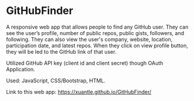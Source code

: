 # GitHubFinder

A responsive web app that allows people to find any GitHub user. They can see the user’s profile, number of public repos, public gists, followers, and following. They can also view the user's company, website, location, participation date, and latest repos. When they click on view profile button, they will be led to the GitHub link of that user. 

Utilized GitHub API key (client id and client secret) though OAuth Application.

Used: JavaScript, CSS/Bootstrap, HTML. 

Link to this web app: https://xuantle.github.io/GitHubFinder/
